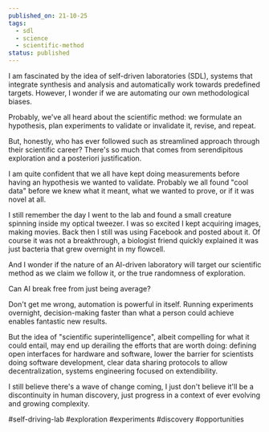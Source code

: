 ```yaml
---
published_on: 21-10-25
tags:
  - sdl
  - science
  - scientific-method
status: published
---
```

I am fascinated by the idea of self-driven laboratories (SDL), systems that integrate synthesis and analysis and automatically work towards predefined targets. However, I wonder if we are automating our own methodological biases. 

Probably, we've all heard about the scientific method: we formulate an hypothesis, plan experiments to validate or invalidate it, revise, and repeat. 

But, honestly, who has ever followed such as streamlined approach through their scientific career? There's so much that comes from serendipitous exploration and a posteriori justification. 

I am quite confident that we all have kept doing measurements before having an hypothesis we wanted to validate. Probably we all found "cool data" before we knew what it meant, what we wanted to prove, or if it was novel at all. 

I still remember the day I went to the lab and found a small creature spinning inside my optical tweezer. I was so excited I kept acquiring images, making movies. Back then I still was using Facebook and posted about it. Of course it was not a breakthrough, a biologist friend quickly explained it was just bacteria that grew overnight in my flowcell. 

And I wonder if the nature of an AI-driven laboratory will target our scientific method as we claim we follow it, or the true randomness of exploration. 

Can AI break free from just being average? 

Don't get me wrong, automation is powerful in itself. Running experiments overnight, decision-making faster than what a person could achieve enables fantastic new results. 

But the idea of "scientific superintelligence", albeit compelling for what it could entail, may end up derailing the efforts that are worth doing: defining open interfaces for hardware and software, lower the barrier for scientists doing software development, clear data sharing protocols to allow decentralization, systems engineering focused on extendibility. 

I still believe there's a wave of change coming, I just don't believe it'll be a discontinuity in human discovery, just progress in a context of ever evolving and growing complexity. 

#self-driving-lab #exploration #experiments #discovery #opportunities